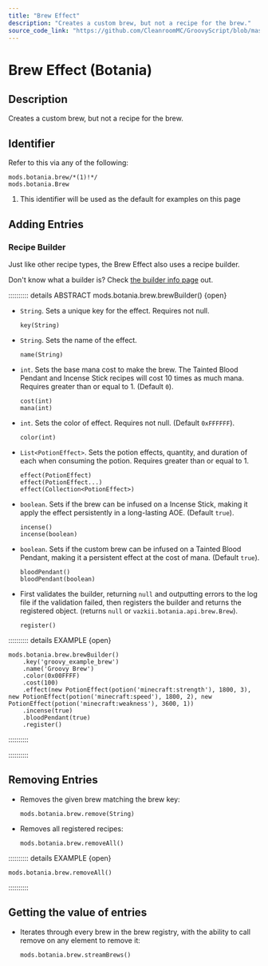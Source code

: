```yaml
---
title: "Brew Effect"
description: "Creates a custom brew, but not a recipe for the brew."
source_code_link: "https://github.com/CleanroomMC/GroovyScript/blob/master/src/main/java/com/cleanroommc/groovyscript/compat/mods/botania/Brew.java"
---
```


# Brew Effect (Botania)

## Description

Creates a custom brew, but not a recipe for the brew.

## Identifier

Refer to this via any of the following:

```groovy:no-line-numbers {1}
mods.botania.brew/*(1)!*/
mods.botania.Brew
```

1. This identifier will be used as the default for examples on this page

## Adding Entries

### Recipe Builder

Just like other recipe types, the Brew Effect also uses a recipe builder.

Don't know what a builder is? Check [the builder info page](../../../groovy/builder.md) out.

:::::::::: details ABSTRACT mods.botania.brew.brewBuilder() {open}
- `String`. Sets a unique key for the effect. Requires not null.

    ```groovy:no-line-numbers
    key(String)
    ```

- `String`. Sets the name of the effect.

    ```groovy:no-line-numbers
    name(String)
    ```

- `int`. Sets the base mana cost to make the brew. The Tainted Blood Pendant and Incense Stick recipes will cost 10 times as much mana. Requires greater than or equal to 1. (Default `0`).

    ```groovy:no-line-numbers
    cost(int)
    mana(int)
    ```

- `int`. Sets the color of effect. Requires not null. (Default `0xFFFFFF`).

    ```groovy:no-line-numbers
    color(int)
    ```

- `List<PotionEffect>`. Sets the potion effects, quantity, and duration of each when consuming the potion. Requires greater than or equal to 1.

    ```groovy:no-line-numbers
    effect(PotionEffect)
    effect(PotionEffect...)
    effect(Collection<PotionEffect>)
    ```

- `boolean`. Sets if the brew can be infused on a Incense Stick, making it apply the effect persistently in a long-lasting AOE. (Default `true`).

    ```groovy:no-line-numbers
    incense()
    incense(boolean)
    ```

- `boolean`. Sets if the custom brew can be infused on a Tainted Blood Pendant, making it a persistent effect at the cost of mana. (Default `true`).

    ```groovy:no-line-numbers
    bloodPendant()
    bloodPendant(boolean)
    ```

- First validates the builder, returning `null` and outputting errors to the log file if the validation failed, then registers the builder and returns the registered object. (returns `null` or `vazkii.botania.api.brew.Brew`).

    ```groovy:no-line-numbers
    register()
    ```

:::::::::: details EXAMPLE {open}
```groovy:no-line-numbers
mods.botania.brew.brewBuilder()
    .key('groovy_example_brew')
    .name('Groovy Brew')
    .color(0x00FFFF)
    .cost(100)
    .effect(new PotionEffect(potion('minecraft:strength'), 1800, 3), new PotionEffect(potion('minecraft:speed'), 1800, 2), new PotionEffect(potion('minecraft:weakness'), 3600, 1))
    .incense(true)
    .bloodPendant(true)
    .register()
```

::::::::::

::::::::::

## Removing Entries

- Removes the given brew matching the brew key:

    ```groovy:no-line-numbers
    mods.botania.brew.remove(String)
    ```

- Removes all registered recipes:

    ```groovy:no-line-numbers
    mods.botania.brew.removeAll()
    ```

:::::::::: details EXAMPLE {open}
```groovy:no-line-numbers
mods.botania.brew.removeAll()
```

::::::::::

## Getting the value of entries

- Iterates through every brew in the brew registry, with the ability to call remove on any element to remove it:

    ```groovy:no-line-numbers
    mods.botania.brew.streamBrews()
    ```
